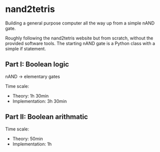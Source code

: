 # nand2tetris
Building a general purpose computer all the way up from a simple nAND gate.

Roughly following the nand2tetris website but from scratch, without the provided software tools. 
The starting nAND gate is a Python class with a simple if statement.

## Part I: Boolean logic
nAND -> elementary gates

Time scale:
- Theory: 1h 30min
- Implementation: 3h 30min

## Part II: Boolean arithmatic

Time scale:
- Theory: 50min
- Implementation: 1h
